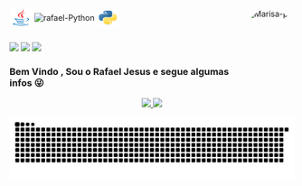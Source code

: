 
<div style="display: inline_block"><br>
  <img align="center" alt="rafael-Python" height="30" width="40" src="https://raw.githubusercontent.com/devicons/devicon/master/icons/java/java-original.svg">
  <img align="center" alt="rafael-Python" height="30" width="30" src="https://raw.githubusercontent.com/isocpp/logos/master/cpp_logo.png">
  <img align="center" alt="rafael-Python" height="30" width="40" src="https://raw.githubusercontent.com/devicons/devicon/master/icons/python/python-original.svg">
  <img align="right" alt="Marisa-pic" height="150" style="border-radius:50px;" src="https://emoji.gg/assets/emoji/1498-pepe-studying.png">
</div>
  
  ##
 
<div> 
  <a href="https://instagram.com/rafacand" target="_blank"><img src="https://img.shields.io/badge/-Instagram-%23E4405F?style=for-the-badge&logo=instagram&logoColor=white" target="_blank"></a>
  <a href = "mailto:rafael.jesus@hotmail.com"><img src="https://img.shields.io/badge/-Gmail-%23333?style=for-the-badge&logo=gmail&logoColor=white" target="_blank"></a>
  <a href="https://www.linkedin.com/in/rafacand/" target="_blank"><img src="https://img.shields.io/badge/-LinkedIn-%230077B5?style=for-the-badge&logo=linkedin&logoColor=white" target="_blank"></a> 
  
  ### Bem Vindo , Sou o Rafael Jesus e segue algumas infos 😜
<div align="center">
  <a href="https://github.com/racjes">
  <img height="180em" src="https://github-readme-stats.vercel.app/api?username=racjes&show_icons=true&theme=dracula&include_all_commits=true&count_private=true"/>
  <img height="180em" src="https://github-readme-stats.vercel.app/api/top-langs/?username=racjes&layout=compact&langs_count=7&theme=dracula"/>
</div>
 
  ![Snake animation](https://github.com/RacJes/racjes/blob/output/github-contribution-grid-snake.svg)
 
</div>
